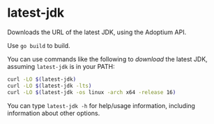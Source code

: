 # latest-jdk

Downloads the URL of the latest JDK, using the Adoptium API.

Use `go build` to build.

You can use commands like the following to *download* the latest JDK,
assuming `latest-jdk` is in your PATH:

```bash
curl -LO $(latest-jdk)
curl -LO $(latest-jdk -lts)
curl -LO $(latest-jdk -os linux -arch x64 -release 16)
```

You can type `latest-jdk -h` for help/usage information, including
information about other options.
